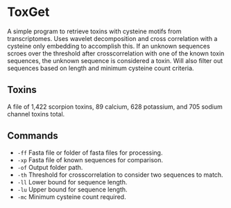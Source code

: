 # ToxGet
A simple program to retrieve toxins with cysteine motifs from transcriptomes. Uses wavelet decomposition and cross correlation with a cysteine only embedding to accomplish this. If an unknown sequences scroes over the threshold after crosscorrelation with one of the known toxin sequences, the unknown sequence is considered a toxin. Will also filter out sequences based on length and minimum cysteine count criteria.

## Toxins
A file of 1,422 scorpion toxins, 89 calcium, 628 potassium, and 705 sodium channel toxins total.

## Commands
+ `-ff` Fasta file or folder of fasta files for processing.
+ `-xp` Fasta file of known sequences for comparison.
+ `-of` Output folder path.
+ `-th` Threshold for crosscorrelation to consider two sequences to match.
+ `-ll` Lower bound for sequence length.
+ `-lu` Upper bound for sequence length.
+ `-mc` Minimum cysteine count required.

